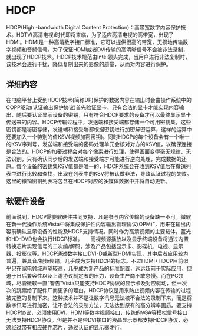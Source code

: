 # HDCP

HDCP(High -bandwidth Digital Content Protection)：高带宽数字内容保护技术。HDTV(高清电视)时代即将来临，为了适应高清电视的高带宽，出现了HDMI。HDMI是一种高清数字接口标准，它可以提供很高的带宽，无损地传输数字视频和音频信号。为了保证HDMI或者DVI传输的高清晰信号不会被非法录制，就出现了HDCP技术。HDCP技术规范由Intel领头完成，当用户进行非法复制时，该技术会进行干扰，降低复制出来的影像的质量，从而对内容进行保护。
## 详细内容　　
在电脑平台上受到HDCP技术(简称DP)保护的数据内容在输出时会由操作系统中的COPP驱动(认证输出保护协议)首先验证显卡，只有合法的显卡才能实现内容输出，随后要认证显示设备的密钥，只有符合HDCP要求的设备才可以最终显示显卡传送来的内容。HDCP传输过程中，发送端和接受端都存储一个可用密钥集，这些密钥都是秘密存储，发送端和接受端都根据密钥进行加密解密运算，这样的运算中还要加入一个特别的值KSV(视频加密密钥)。同时HDCP的每个设备会有一个唯一的KSV序列号，发送端和接受端的密码处理单元会核对对方的KSV值，以确保连接是合法的。HDCP的加密过程会对每个像素进行处理，使得画面变得毫无规律、无法识别，只有确认同步后的发送端和接受端才可能进行逆向处理，完成数据的还原。每个设备的密钥集KSV值都是唯一的，HDCP系统会在收到KSV值后在撤销列表中进行比较和查找，出现在列表中的KSV将被认做非法，导致认证过程的失败。这里的撤销密钥列表将包含在HDCP对应的多媒体数据中并将自动更新。

## 软硬件设备　　
前面说到，HDCP需要软硬件共同支持，凡是参与内容传输的设备缺一不可。微软在新一代操作系统Vista中将集成保护性内容输出管理协议(OPM)”，用来在输出内容前确认显示设备的性能及HDCP支持情况。同时作为高清视频的主要载体，蓝光和HD-DVD也会执行HDCP标准。　　而视频源播放以及显示终端设备将通过内置转换芯片实现信号的二次编/解码，涉及产品包括显示卡、影碟机、电视、显示器、投影仪等。HDCP通过数字接口DVI-D或新型HDMI实现，其中后者应用较为普遍，兼具音/视频传输，几乎成为支持HDCP的标志。不过HDMI+HDCP目前似乎只在家电领域声望较高，几乎成为新产品的标准配置，远远超前于实际应用，但迫于日后兼容性以及上游协议制定者的压力，设备生产商不敢怠慢。而在PC领域，尽管微软一直“警告”Vista只能支持HDCP协议的显示卡及对应驱动，但一次次的跳票给了配件厂商更多的理由。HDCP协议是用来防止视频内容在传输的过程被完整的复制下来。这种技术并不是让数字讯号无法被不合法的录制下来，而是将数字讯号进行加密，让不合法的录制方法，无法达到原有的高分辨率画质。要支持HDCP协议，必须使用DVI、HDMI等数字视频接口，传统的VGA等模拟信号接口无法支持HDCP协议。但是并不是带DVI接口的液晶显示器都支持HDCP协议，必须经过带有相应硬件芯片，通过认证的显示器才行。
